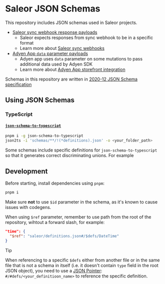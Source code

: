 # Saleor JSON Schemas

This repository includes JSON schemas used in Saleor projects.

- [Saleor sync webhook response payloads](./saleor/sync-webhooks/)
  - Saleor expects responses from sync webhook to be in a specific format
  - Learn more about [Saleor sync webhooks](https://docs.saleor.io/developer/extending/webhooks/synchronous-events/overview)
- [Adyen App `data` parameter payloads](./saleor-app-payment-adyen/)
  - Adyen app uses `data` parameter on some mutations to pass additional data used by Adyen SDK
  - Learn more about [Adyen App storefront integration](https://docs.saleor.io/developer/app-store/apps/adyen/storefront#performing-additional-actions-optional)

Schemas in this repository are written in [2020-12 JSON Schema specification](https://json-schema.org/draft/2020-12/json-schema-core)

## Using JSON Schemas

### TypeScript

#### [`json-schema-to-typescript`](https://www.npmjs.com/package/json-schema-to-typescript)

```bash
pnpm i -g json-schema-to-typescript
json2ts -i 'schemas/**/!(*definitions).json' -o <your_folder_path>
```

Some schemas include specific definitions for `json-schema-to-typescript` so that it generates correct discriminating unions. For example

## Development

Before starting, install dependencies using `pnpm`:

```bash
pnpm i
```

Make sure **not** to use `$id` parameter in the schema, as it's known to cause issues with codegens.

When using `$ref` parameter, remember to use path from the root of the repository, wihtout a forward slash, for example:

```json
"time": {
  "$ref": "saleor/definitions.json#/$defs/DateTime"
}
```

> [!TIP]
> When referencing to a specific `$defs` either from another file or in the same file that is not a schema in itself (i.e. it doesn't contain `type` field in the root JSON object), you need to use a [JSON Pointer](https://json-schema.org/understanding-json-schema/structuring#json-pointer): `#/#defs/<your_definitioon_name>` to reference the specific definition.
